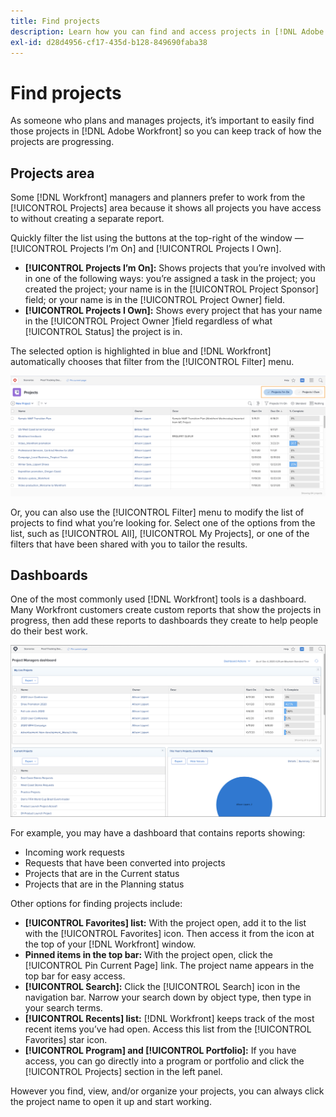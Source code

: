 ```yaml
---
title: Find projects
description: Learn how you can find and access projects in [!DNL Adobe Workfront] using dashboards, the [!UICONTROL Projects] area, search, and other ways.
exl-id: d28d4956-cf17-435d-b128-849690faba38
---
```

# Find projects

As someone who plans and manages projects, it’s important to easily find those projects in [!DNL Adobe Workfront] so you can keep track of how the projects are progressing.

## Projects area

Some [!DNL Workfront] managers and planners prefer to work from the [!UICONTROL Projects] area because it shows all projects you have access to without creating a separate report.

Quickly filter the list using the buttons at the top-right of the window — [!UICONTROL Projects I’m On] and [!UICONTROL Projects I Own].

* **[!UICONTROL Projects I’m On]:** Shows projects that you’re involved with in one of the following ways: you’re assigned a task in the project; you created the project; your name is in the [!UICONTROL Project Sponsor] field; or your name is in the [!UICONTROL Project Owner] field.
* **[!UICONTROL Projects I Own]:** Shows every project that has your name in the [!UICONTROL Project Owner ]field regardless of what [!UICONTROL Status] the project is in.

The selected option is highlighted in blue and [!DNL Workfront] automatically chooses that filter from the [!UICONTROL Filter] menu.

![Filters in project header](assets/planner-fund-filters-in-project-header.png)

Or, you can also use the [!UICONTROL Filter] menu to modify the list of projects to find what you’re looking for. Select one of the options from the list, such as [!UICONTROL All], [!UICONTROL My Projects], or one of the filters that have been shared with you to tailor the results. 

## Dashboards

One of the most commonly used [!DNL Workfront] tools is a dashboard. Many Workfront customers create custom reports that show the projects in progress, then add these reports to dashboards they create to help people do their best work.

![Dashboard example](assets/planner-fund-dashboard.png)

For example, you may have a dashboard that contains reports showing:

* Incoming work requests
* Requests that have been converted into projects
* Projects that are in the Current status
* Projects that are in the Planning status

Other options for finding projects include:

* **[!UICONTROL Favorites] list:** With the project open, add it to the list with the [!UICONTROL Favorites] icon. Then access it from the icon at the top of your [!DNL Workfront] window.
* **Pinned items in the top bar:** With the project open, click the [!UICONTROL Pin Current Page] link. The project name appears in the top bar for easy access.
* **[!UICONTROL Search]:** Click the [!UICONTROL Search] icon in the navigation bar. Narrow your search down by object type, then type in your search terms.
* **[!UICONTROL Recents] list:** [!DNL Workfront] keeps track of the most recent items you’ve had open. Access this list from the [!UICONTROL Favorites] star icon.
* **[!UICONTROL Program] and [!UICONTROL Portfolio]:** If you have access, you can go directly into a program or portfolio and click the [!UICONTROL Projects] section in the left panel.

However you find, view, and/or organize your projects, you can always click the project name to open it up and start working.

<!---
learn more:
Pin pages to customize your workspace
View and manage favorites
View recent items
Search Workfront
--->
